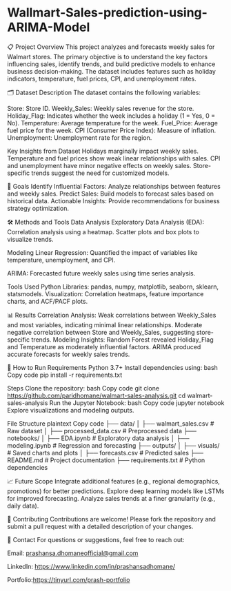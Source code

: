 # Wallmart-Sales-prediction-using-ARIMA-Model

📋 Project Overview
This project analyzes and forecasts weekly sales for Walmart stores. The primary objective is to understand the key factors influencing sales, identify trends, and build predictive models to enhance business decision-making. The dataset includes features such as holiday indicators, temperature, fuel prices, CPI, and unemployment rates.

🗂️ Dataset Description
The dataset contains the following variables:

Store: Store ID.
Weekly_Sales: Weekly sales revenue for the store.
Holiday_Flag: Indicates whether the week includes a holiday (1 = Yes, 0 = No).
Temperature: Average temperature for the week.
Fuel_Price: Average fuel price for the week.
CPI (Consumer Price Index): Measure of inflation.
Unemployment: Unemployment rate for the region.

Key Insights from Dataset
Holidays marginally impact weekly sales.
Temperature and fuel prices show weak linear relationships with sales.
CPI and unemployment have minor negative effects on weekly sales.
Store-specific trends suggest the need for customized models.

🎯 Goals
Identify Influential Factors: Analyze relationships between features and weekly sales.
Predict Sales: Build models to forecast sales based on historical data.
Actionable Insights: Provide recommendations for business strategy optimization.

🛠️ Methods and Tools
Data Analysis
Exploratory Data Analysis (EDA):
Correlation analysis using a heatmap.
Scatter plots and box plots to visualize trends.

Modeling
Linear Regression:
Quantified the impact of variables like temperature, unemployment, and CPI.

ARIMA:
Forecasted future weekly sales using time series analysis.

Tools Used
Python Libraries: pandas, numpy, matplotlib, seaborn, sklearn, statsmodels.
Visualization: Correlation heatmaps, feature importance charts, and ACF/PACF plots.

📊 Results
Correlation Analysis:
Weak correlations between Weekly_Sales and most variables, indicating minimal linear relationships.
Moderate negative correlation between Store and Weekly_Sales, suggesting store-specific trends.
Modeling Insights:
Random Forest revealed Holiday_Flag and Temperature as moderately influential factors.
ARIMA produced accurate forecasts for weekly sales trends.

🚀 How to Run
Requirements
Python 3.7+
Install dependencies using:
bash
Copy code
pip install -r requirements.txt

Steps
Clone the repository:
bash
Copy code
git clone https://github.com/paridhomane/walmart-sales-analysis.git
cd walmart-sales-analysis
Run the Jupyter Notebook:
bash
Copy code
jupyter notebook
Explore visualizations and modeling outputs.

File Structure
plaintext
Copy code
├── data/
│   ├── walmart_sales.csv      # Raw dataset
│   ├── processed_data.csv     # Preprocessed data
├── notebooks/
│   ├── EDA.ipynb              # Exploratory data analysis
│   ├── modeling.ipynb         # Regression and forecasting
├── outputs/
│   ├── visuals/               # Saved charts and plots
│   ├── forecasts.csv          # Predicted sales
├── README.md                  # Project documentation
├── requirements.txt           # Python dependencies

📈 Future Scope
Integrate additional features (e.g., regional demographics, promotions) for better predictions.
Explore deep learning models like LSTMs for improved forecasting.
Analyze sales trends at a finer granularity (e.g., daily data).

🤝 Contributing
Contributions are welcome! Please fork the repository and submit a pull request with a detailed description of your changes.

📧 Contact
For questions or suggestions, feel free to reach out:

Email: prashansa.dhomaneofficial@gmail.com

LinkedIn: https://www.linkedin.com/in/prashansadhomane/

Portfolio:https://tinyurl.com/prash-portfolio

